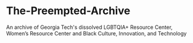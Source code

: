# The-Preempted-Archive
 An archive of Georgia Tech's dissolved LGBTQIA+ Resource Center, Women’s Resource Center and Black Culture, Innovation, and Technology
